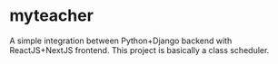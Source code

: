 # myteacher
A simple integration between Python+Django backend with ReactJS+NextJS frontend. This project is basically a class scheduler.

